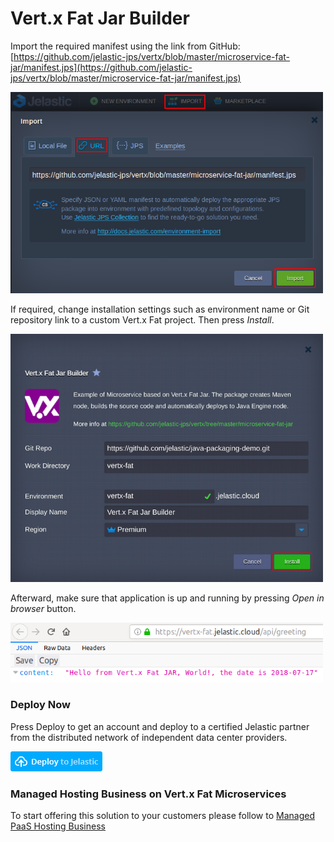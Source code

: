 # Vert.x Fat Jar Builder

Import the required manifest using the link from GitHub:
[https://github.com/jelastic-jps/vertx/blob/master/microservice-fat-jar/manifest.jps](https://github.com/jelastic-jps/vertx/blob/master/microservice-fat-jar/manifest.jps)

<p align="left"> 
<img src="../images/import-fat.png" width="500">
</p>

If required, change installation settings such as environment name or Git repository link to a custom Vert.x Fat project. Then press *Install*.

<p align="left"> 
<img src="../images/install-fat.png" width="500">
</p>

Afterward, make sure that application is up and running by pressing *Open in browser* button. 

<p align="left"> 
<img src="../images/application-fat.png" width="500">
</p> 

### Deploy Now

Press Deploy to get an account and deploy to a certified Jelastic partner from the distributed network of independent data center providers.

[![deploy](../images/deploy-to-jelastic.png)](https://jelastic.com/install-application/?manifest=https://raw.githubusercontent.com/jelastic-jps/vertx/master/microservice-fat-jar/manifest.jps)

### Managed Hosting Business on Vert.x Fat Microservices

To start offering this solution to your customers please follow to [Managed PaaS Hosting Business](https://jelastic.com/apaas/) 

